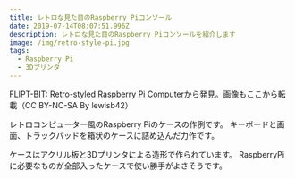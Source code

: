 ```yaml
---
title: レトロな見た目のRaspberry Piコンソール
date: 2019-07-14T08:07:51.996Z
description: レトロな見た目のRaspberry Piコンソールを紹介します
image: /img/retro-style-pi.jpg
tags:
  - Raspberry Pi
  - 3Dプリンタ
---
```

[FLIPT-BIT: Retro-styled Raspberry Pi Computer](https://www.instructables.com/id/FLIPT-BIT-Retro-styled-Raspberry-Pi-Computer/)から発見。画像もここから転載（CC BY-NC-SA By lewisb42）

レトロコンピューター風のRaspberry Piのケースの作例です。
キーボードと画面、トラックパッドを箱状のケースに詰め込んだ力作です。

ケースはアクリル板と3Dプリンタによる造形で作られています。
RaspberryPiに必要なものが全部入ったケースで使い勝手がよさそうです。
